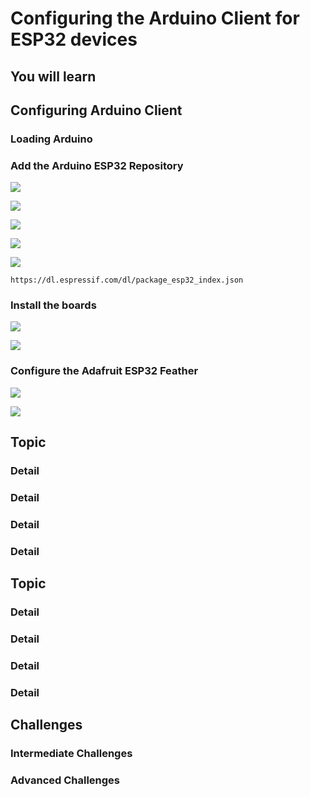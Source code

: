 # Configuring the Arduino Client for ESP32 devices

## You will learn

## Configuring Arduino Client 

### Loading Arduino

### Add the Arduino ESP32 Repository 

![](2021-05-19-18-40-46.png)

![](2021-05-19-18-41-36.png)

![](2021-05-19-18-41-55.png)

![](2021-05-19-18-42-24.png)

![](2021-05-19-18-42-44.png)

`https://dl.espressif.com/dl/package_esp32_index.json`

### Install the boards

![](2021-05-19-18-43-36.png)


![](2021-05-19-18-44-08.png)


### Configure the Adafruit ESP32 Feather

![](2021-05-19-18-45-30.png)

![](2021-05-19-18-46-21.png)

## Topic 

### Detail

### Detail

### Detail

### Detail

## Topic 

### Detail

### Detail

### Detail

### Detail

## Challenges

### Intermediate Challenges

### Advanced Challenges